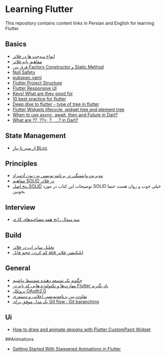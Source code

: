 # Learning Flutter

This repository contains content links in Persian and English for learning Flutter.

## Basics
- [انواع ویدجت  ها در فلاتر](https://vrgl.ir/PKsgS)
- [مفاهیم پایه فلاتر](https://vrgl.ir/hb8yD)
- [فرق بین Factory Constructor و Static Method](https://vrgl.ir/uTF8S)
- [Null Safety](https://vrgl.ir/5j891)
- [pubspec.yaml](https://vrgl.ir/nafrh)
- [Flutter Project Structure](https://codewithandrea.com/articles/flutter-project-structure/#how-to-do-feature-first-the-right-way)
- [Flutter Responsive UI](https://www.youtube.com/watch?v=kmZz_q7W2jI)
- [Keys! What are they good for](https://medium.com/flutter/keys-what-are-they-good-for-13cb51742e7d)
- [10 best practice for flutter](https://medium.com/@v19sachin/10-best-practices-for-flutter-in-2022-367a65e6eb69)
- [Deep dive to flutter - type of tree in flutter](https://abhishekdoshi26.medium.com/deep-dive-into-flutter-trees-542f7395df5c)
- [Flutter Widgets lifecycle, widget tree and element tree](https://medium.com/nerd-for-tech/flutter-widgets-lifecycle-widget-tree-and-element-tree-ac41ab1918da)
- [When to use async, await, then and Future in Dart?](https://jelenaaa.medium.com/when-to-use-async-await-then-and-future-in-dart-5e00e64ab9b1)
- [What are ??, ??=, ?., …? in Dart?](https://jelenaaa.medium.com/what-are-in-dart-df1f11706dd6)

## State Management
- [‌از سیر تا پیازِ BLoc](https://vrgl.ir/nap9M)

## Principles
- [مدیریت وابستگی در برنامه نویسی به زبون آدمیزاد](https://vrgl.ir/z8xDz)
- [مفاهیم SOLID در فلاتر](https://vrgl.ir/G52RF)
- [پنج اصل SOLID](https://solid.isapanah.com/) توضیحات این کتاب در مورد SOLID خیلی خوب و روان هست حتما بخونین

## Interview
- [سه سوال رایج همه مصاحبه‌های کاری](https://vrgl.ir/D7kwt)

## Build
- [تحلیل سایز اپ در فلاتر](https://vrgl.ir/hJFsd)
- [کم کردن حجم فایل apk اپلیکیشن فلاتر](https://vrgl.ir/UrS7I)

## General
- [چگونه یک توسعه دهنده متوسط نباشیم](https://vrgl.ir/VpJv1)
- [مهارت‌ها و تکنولوژی‌هایی که باید در Flutter یاد بگیرید](https://vrgl.ir/zJt2K)
- [پروتکل OAuth2.0](https://vrgl.ir/lG3XF)
- [تفاوت بین برنامه‌نویسی اعلانی و دستوری](https://roocket.ir/articles/the-difference-between-declarative-and-imperative-programming)
- [یک مدل موفق برای Git flow : Git baranching](https://vrgl.ir/HkJgB)


## Ui
- [How to draw and animate designs with Flutter CustomPaint Widget](https://blog.codemagic.io/flutter-custom-painter/)

##Animations

- [Getting Started With Staggered Animations in Flutter](https://www.kodeco.com/31284650-getting-started-with-staggered-animations-in-flutter)
